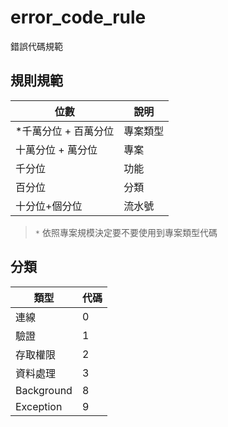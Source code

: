 # error_code_rule
錯誤代碼規範

## 規則規範

|位數|說明|
|---|---|
|*千萬分位 + 百萬分位|專案類型|
|十萬分位 + 萬分位|專案|
|千分位|功能|
|百分位|分類|
|十分位+個分位|流水號|

> `*` 依照專案規模決定要不要使用到專案類型代碼

## 分類

|類型|代碼|
|---|---|
|連線| 0|
|驗證| 1|
|存取權限| 2|
|資料處理| 3|
|Background| 8|
|Exception| 9|
